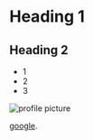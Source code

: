 # Heading 1

## Heading 2

+ 1
+ 2
+ 3

![profile picture](https://avatars.githubusercontent.com/u/145580373?v=4)

[google](https://google.com).
